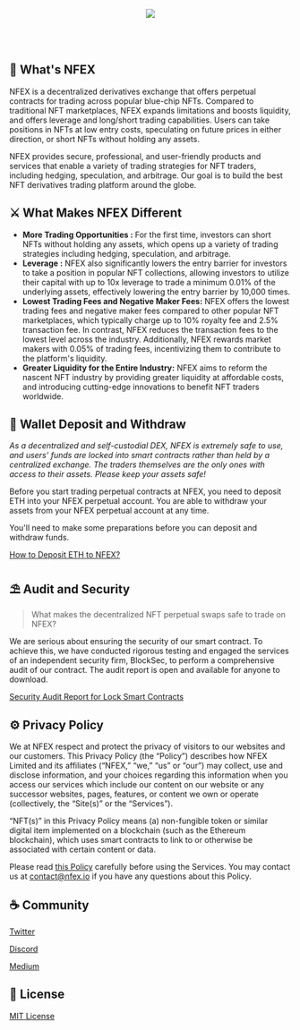 <p align="center" style = {text-align:center}>
<img src="https://bafybeib4xfd5mc7oveyz5ombpfx7grb5j5w62m4u5grbcn34utudvab4om.ipfs.w3s.link/nfex%20logo1.png" />
<br/><br/>
<b></b>
<br/><br/>
</p>


## 📖 What's NFEX

NFEX is a decentralized derivatives exchange that offers perpetual contracts for trading across popular blue-chip NFTs. Compared to traditional NFT marketplaces, NFEX expands limitations and boosts liquidity, and offers leverage and long/short trading capabilities. Users can take positions in NFTs at low entry costs, speculating on future prices in either direction, or short NFTs without holding any assets.

NFEX provides secure, professional, and user-friendly products and services that enable a variety of trading strategies for NFT traders, including hedging, speculation, and arbitrage. Our goal is to build the best NFT derivatives trading platform around the globe.

## ⚔️ What Makes NFEX Different

- **More Trading Opportunities :** For the first time, investors can short NFTs without holding any assets, which opens up a variety of trading strategies including hedging, speculation, and arbitrage.
- **Leverage :**  NFEX also significantly lowers the entry barrier for investors to take a position in popular NFT collections, allowing investors to utilize their capital with up to 10x leverage to trade a minimum 0.01% of the underlying assets, effectively lowering the entry barrier by 10,000 times.
- **Lowest Trading Fees and Negative Maker Fees:** NFEX offers the lowest trading fees and negative maker fees compared to other popular NFT marketplaces, which typically charge up to 10% royalty fee and 2.5% transaction fee. In contrast, NFEX reduces the transaction fees to the lowest level across the industry. Additionally, NFEX rewards market makers with 0.05% of trading fees, incentivizing them to contribute to the platform's liquidity.
- **Greater Liquidity for the Entire Industry:**  NFEX aims to reform the nascent NFT industry by providing greater liquidity at affordable costs, and introducing cutting-edge innovations to benefit NFT traders worldwide.

## 🚀 Wallet Deposit and Withdraw

*As a decentralized and self-custodial DEX, NFEX is extremely safe to use, and users’ funds are locked into smart contracts rather than held by a centralized exchange. The traders themselves are the only ones with access to their assets. Please keep your assets safe!*

Before you start trading perpetual contracts at NFEX, you need to deposit ETH into your NFEX perpetual account. You are able to withdraw your assets from your NFEX perpetual account at any time.

You'll need to make some preparations before you can deposit and withdraw funds.

[How to Deposit ETH to NFEX?](https://nfex.gitbook.io/docs/getting-started/wallet-deposit-and-withdraw)

## ⛱ Audit and Security

> What makes the decentralized NFT perpetual swaps safe to trade on NFEX?

We are serious about ensuring the security of our smart contract. To achieve this, we have conducted rigorous testing and engaged the services of an independent security firm, BlockSec, to perform a comprehensive audit of our contract. The audit report is open and available for anyone to download.

[Security Audit Report for Lock Smart Contracts](https://1667989586-files.gitbook.io/~/files/v0/b/gitbook-x-prod.appspot.com/o/spaces%2FxSbk8T2A0V9XYYTsQk04%2Fuploads%2F3PY2snL0WRhGJByaTlSJ%2FNFEX%20audit%20report-blocksec_nfex_v1.0-signed.pdf?alt=media&token=8d9be446-bffd-4742-8e5c-7a07513543fd)

## ⚙️ Privacy Policy

We at NFEX respect and protect the privacy of visitors to our websites and our customers. This Privacy Policy (the “Policy”) describes how NFEX Limited and its affiliates (“NFEX,” “we,” “us” or “our”) may collect, use and disclose information, and your choices regarding this information when you access our services which include our content on our website or any successor websites, pages, features, or content we own or operate (collectively, the “Site(s)” or the “Services”).

“NFT(s)” in this Privacy Policy means (a) non-fungible token or similar digital item implemented on a blockchain (such as the Ethereum blockchain), which uses smart contracts to link to or otherwise be associated with certain content or data.

Please read [this Policy](https://nfex.gitbook.io/docs/legal/privacy-policy) carefully before using the Services. You may contact us at [contact@nfex.io](mailto:contact@nfex.io) if you have any questions about this Policy.

## ☕️ Community

[Twitter](https://twitter.com/nfex_official)

[Discord](https://discord.com/invite/SQABdeZBZ2)

[Medium](https://medium.com/@nfex.official)

## 📄 License

 [MIT License](/LICENSE)
